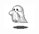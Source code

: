 <div align="center" style="display: flex; align-items: center; justify-content: center; gap: 15px;">
  <img src="ghost.gif" alt="ghost gif" width="100"/>
</div>
